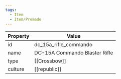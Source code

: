 ```yaml
---
tags:
  - Item
  - Item/Premade
---
```


| Property | Value                         |
| -------- | ----------------------------- |
| id       | dc_15a_rifle_commando         |
| name     | DC-15A Commando Blaster Rifle |
| type     | [[Crossbow]]                  |
| culture  | [[republic]]         |



